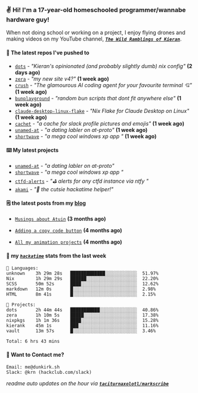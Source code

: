 ### ✌️ Hi! I'm a 17-year-old homeschooled programmer/wannabe hardware guy!

When not doing school or working on a project, I enjoy flying drones and making videos on my YouTube channel, [**_`The Wild Ramblings of Kieran`_**](https://youtube.com/@kieran.rambles).

#### 👷 The latest repos I've pushed to

- [`dots`](https://github.com/taciturnaxolotl/dots) - _"Kieran's opinionated (and probably slightly dumb) nix config"_ **(2 days ago)**
- [`zera`](https://github.com/taciturnaxolotl/zera) - _"my new site v4?"_ **(1 week ago)**
- [`crush`](https://github.com/charmbracelet/crush) - _"The glamourous AI coding agent for your favourite terminal 💘"_ **(1 week ago)**
- [`bunplayground`](https://github.com/taciturnaxolotl/bunplayground) - _"random bun scripts that dont fit anywhere else"_ **(1 week ago)**
- [`claude-desktop-linux-flake`](https://github.com/k3d3/claude-desktop-linux-flake) - _"Nix Flake for Claude Desktop on Linux"_ **(1 week ago)**
- [`cachet`](https://github.com/taciturnaxolotl/cachet) - _"a cache for slack profile pictures and emojis"_ **(1 week ago)**
- [`unamed-at`](https://github.com/taciturnaxolotl/unamed-at) - _"a dating labler on at-proto"_ **(1 week ago)**
- [`shortwave`](https://github.com/taciturnaxolotl/shortwave) - _"a mega cool windows xp app "_ **(1 week ago)**

#### ⌨️ My latest projects

- [`unamed-at`](https://github.com/taciturnaxolotl/unamed-at) - _"a dating labler on at-proto"_
- [`shortwave`](https://github.com/taciturnaxolotl/shortwave) - _"a mega cool windows xp app "_
- [`ctfd-alerts`](https://github.com/taciturnaxolotl/ctfd-alerts) - _"⛳ alerts for any ctfd instance via ntfy "_
- [`akami`](https://github.com/taciturnaxolotl/akami) - _"🌷 the cutsie hackatime helper!"_

#### 🗒️ the latest posts from my [blog](https://dunkirk.sh)

- [`Musings about Atuin`](https://dunkirk.sh/blog/atuin/) **(3 months ago)**

- [`Adding a copy code button`](https://dunkirk.sh/blog/adding-a-copy-button/) **(4 months ago)**

- [`All my animation projects`](https://dunkirk.sh/blog/my-animations/) **(4 months ago)**



#### 📡 my [_`hackatime`_](https://waka.hackclub.com) stats from the last week

```text
💾 Languages:
unknown    3h 29m 28s   █████████████░░░░░░░░░░░░  51.97%
Nix        1h 29m 29s   ██████░░░░░░░░░░░░░░░░░░░  22.20%
SCSS       50m 52s      ████░░░░░░░░░░░░░░░░░░░░░  12.62%
markdown   12m 0s       █░░░░░░░░░░░░░░░░░░░░░░░░  2.98%
HTML       8m 41s       █░░░░░░░░░░░░░░░░░░░░░░░░  2.15%

💼 Projects:
dots       2h 44m 44s   ███████████░░░░░░░░░░░░░░  40.86%
zera       1h 10m 5s    █████░░░░░░░░░░░░░░░░░░░░  17.38%
nixpkgs    1h 1m 36s    ████░░░░░░░░░░░░░░░░░░░░░  15.28%
kierank    45m 1s       ███░░░░░░░░░░░░░░░░░░░░░░  11.16%
vault      13m 57s      █░░░░░░░░░░░░░░░░░░░░░░░░  3.46%

Total: 6 hrs 43 mins
```

#### 📮 Want to Contact me?

```text
Email: me@dunkirk.sh
Slack: @krn (hackclub.com/slack)
```

_readme auto updates on the hour via [**`taciturnaxolotl/markscribe`**](https://github.com/taciturnaxolotl/markscribe)_
